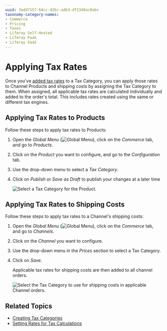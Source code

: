 ```yaml
---
uuid: 3edd7157-64cc-42bc-adb3-df1340ac0abc
taxonomy-category-names:
- Commerce
- Pricing
- Taxes
- Liferay Self-Hosted
- Liferay PaaS
- Liferay SaaS
---
```

# Applying Tax Rates

Once you've [added tax rates](./setting-rates-for-tax-calculations.md) to a Tax Category, you can apply those rates to Channel Products and shipping costs by assigning the Tax Category to them. When assigned, all applicable tax rates are calculated individually and added to the order's total. This includes rates created using the same or different tax engines.

## Applying Tax Rates to Products

Follow these steps to apply tax rates to Products:

1. Open the *Global Menu* (![Global Menu](../../images/icon-applications-menu.png)), click on the *Commerce* tab, and go to *Products*.

1. Click on the *Product* you want to configure, and go to the *Configuration* tab.

1. Use the drop-down menu to select a *Tax Category*.

1. Click on *Publish* or *Save as Draft* to publish your changes at a later time

   ![Select a Tax Category for the Product.](./applying-tax-rates/images/01.png)

## Applying Tax Rates to Shipping Costs

Follow these steps to apply tax rates to a Channel's shipping costs:

1. Open the *Global Menu* (![Global Menu](../../images/icon-applications-menu.png)), click on the *Commerce* tab, and go to *Channels*.

1. Click on the *Channel* you want to configure.

1. Use the drop-down menu in the *Prices* section to select a Tax Category.

1. Click on *Save*.

   Applicable tax rates for shipping costs are then added to all channel orders.

   ![Select the Tax Category to use for shipping costs in applicable Channel orders.](./applying-tax-rates/images/02.png)

## Related Topics

* [Creating Tax Categories](./creating-tax-categories.md)
* [Setting Rates for Tax Calculations](./setting-rates-for-tax-calculations.md)
